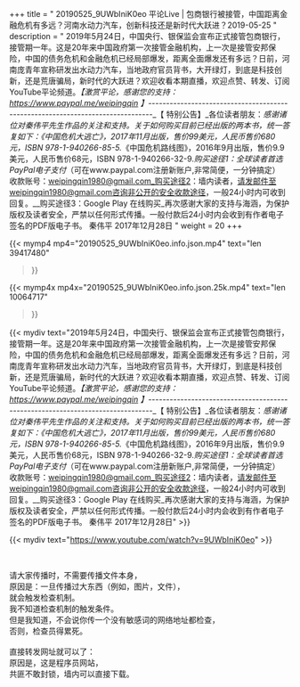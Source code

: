 +++
title = " 20190525_9UWbIniK0eo 平论Live | 包商银行被接管，中国距离金融危机有多远？河南水动力汽车，创新科技还是新时代大跃进？2019-05-25 "
description = " 2019年5月24日，中国央行、银保监会宣布正式接管包商银行，接管期一年。这是20年来中国政府第一次接管金融机构，上一次是接管安邦保险，中国的债务危机和金融危机已经局部爆发，距离全面爆发还有多远？日前，河南庞青年宣称研发出水动力汽车，当地政府官员背书，大开绿灯，到底是科技创新，还是荒唐骗局，新时代的大跃进？欢迎收看本期直播，欢迎点赞、转发、订阅YouTube平论频道。_【激赏平论，感谢您的支持：https://www.paypal.me/weipingqin 】_-------------------------------------------------------------------------------_【 特别公告】_各位读者朋友：_感谢诸位对秦伟平先生作品的关注和支持。_关于如何购买目前已经出版的两本书，统一答复如下：_《中国危机大逃亡》，2017年11月出版，售价99美元，人民币售价680元，ISBN 978-1-940266-85-5._《中国危机路线图》，2016年9月出版，售价9.9美元，人民币售价68元，ISBN 978-1-940266-32-9._购买途径1：全球读者首选 PayPal电子支付_（可在www.paypal.com注册新账户,非常简便，一分钟搞定）     收款账号：weipingqin1980@gmail.com_购买途径2：墙内读者，请发邮件至weipingqin1980@gmail.com咨询非公开的安全收款途径，一般24小时内可收到回复。__购买途径3：Google Play 在线购买_再次感谢大家的支持与海涵，为保护版权及读者安全，严禁以任何形式传播。一般付款后24小时内会收到有作者电子签名的PDF版电子书。     秦伟平     2017年12月28日 "
weight = 20
+++

{{< mymp4 mp4="20190525_9UWbIniK0eo.info.json.mp4" 
text="len 39417480"
>}}

{{< mymp4x  mp4x="20190525_9UWbIniK0eo.info.json.25k.mp4"
text="len 10064717"
>}}


{{< mydiv text="2019年5月24日，中国央行、银保监会宣布正式接管包商银行，接管期一年。这是20年来中国政府第一次接管金融机构，上一次是接管安邦保险，中国的债务危机和金融危机已经局部爆发，距离全面爆发还有多远？日前，河南庞青年宣称研发出水动力汽车，当地政府官员背书，大开绿灯，到底是科技创新，还是荒唐骗局，新时代的大跃进？欢迎收看本期直播，欢迎点赞、转发、订阅YouTube平论频道。_【激赏平论，感谢您的支持：https://www.paypal.me/weipingqin 】_-------------------------------------------------------------------------------_【 特别公告】_各位读者朋友：_感谢诸位对秦伟平先生作品的关注和支持。_关于如何购买目前已经出版的两本书，统一答复如下：_《中国危机大逃亡》，2017年11月出版，售价99美元，人民币售价680元，ISBN 978-1-940266-85-5._《中国危机路线图》，2016年9月出版，售价9.9美元，人民币售价68元，ISBN 978-1-940266-32-9._购买途径1：全球读者首选 PayPal电子支付_（可在www.paypal.com注册新账户,非常简便，一分钟搞定）     收款账号：weipingqin1980@gmail.com_购买途径2：墙内读者，请发邮件至weipingqin1980@gmail.com咨询非公开的安全收款途径，一般24小时内可收到回复。__购买途径3：Google Play 在线购买_再次感谢大家的支持与海涵，为保护版权及读者安全，严禁以任何形式传播。一般付款后24小时内会收到有作者电子签名的PDF版电子书。     秦伟平     2017年12月28日" >}}
<br>

{{< mydiv text="https://www.youtube.com/watch?v=9UWbIniK0eo" >}}


<br>

请大家传播时，不需要传播文件本身，<br>
原因是：一旦传播过大东西（例如，图片，文件），<br>
就会触发检查机制。<br>
我不知道检查机制的触发条件。<br>
但是我知道，不会说你传一个没有敏感词的网络地址都检查，<br>
否则，检查员得累死。<br><br>
直接转发网址就可以了：<br>
原因是，这是程序员网站，<br>
共匪不敢封锁，墙内可以直接下载。


